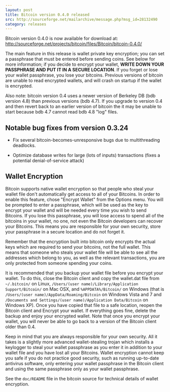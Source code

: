 ```yaml
---
layout: post
title: Bitcoin version 0.4.0 released
src: http://sourceforge.net/mailarchive/message.php?msg_id=28132490
category: releases
---
```

Bitcoin version 0.4.0 is now available for download at:
  <http://sourceforge.net/projects/bitcoin/files/Bitcoin/bitcoin-0.4.0/>

The main feature in this release is wallet private key encryption;
you can set a passphrase that must be entered before sending coins.
See below for more information; if you decide to encrypt your wallet,
**WRITE DOWN YOUR PASSPHRASE AND PUT IT IN A SECURE LOCATION**. If you
forget or lose your wallet passphrase, you lose your bitcoins.
Previous versions of bitcoin are unable to read encrypted wallets,
and will crash on startup if the wallet is encrypted.

Also note: bitcoin version 0.4 uses a newer version of Berkeley DB
(bdb version 4.8) than previous versions (bdb 4.7). If you upgrade
to version 0.4 and then revert back to an earlier version of bitcoin
the it may be unable to start because bdb 4.7 cannot read bdb 4.8
"log" files.

Notable bug fixes from version 0.3.24
-------------------------------------

* Fix several bitcoin-becomes-unresponsive bugs due to multithreading
deadlocks.

* Optimize database writes for large (lots of inputs) transactions
(fixes a potential denial-of-service attack)



Wallet Encryption
-----------------
Bitcoin supports native wallet encryption so that people who steal your
wallet file don't automatically get access to all of your Bitcoins.
In order to enable this feature, chose "Encrypt Wallet" from the
Options menu.  You will be prompted to enter a passphrase, which
will be used as the key to encrypt your wallet and will be needed
every time you wish to send Bitcoins.  If you lose this passphrase,
you will lose access to spend all of the bitcoins in your wallet,
no one, not even the Bitcoin developers can recover your Bitcoins.
This means you are responsible for your own security, store your
passphrase in a secure location and do not forget it.

Remember that the encryption built into bitcoin only encrypts the
actual keys which are required to send your bitcoins, not the full
wallet.  This means that someone who steals your wallet file will
be able to see all the addresses which belong to you, as well as the
relevant transactions, you are only protected from someone spending
your coins.

It is recommended that you backup your wallet file before you
encrypt your wallet.  To do this, close the Bitcoin client and
copy the wallet.dat file from ```~/.bitcoin/``` on Linux, ```/Users/(user
name)/Library/Application Support/Bitcoin/``` on Mac OSX, and ```%APPDATA%/Bitcoin/```
on Windows (that is ```/Users/(user name)/AppData/Roaming/Bitcoin``` on
Windows Vista and 7 and ```/Documents and Settings/(user name)/Application
Data/Bitcoin``` on Windows XP).  Once you have copied that file to a
safe location, reopen the Bitcoin client and Encrypt your wallet.
If everything goes fine, delete the backup and enjoy your encrypted
wallet.  Note that once you encrypt your wallet, you will never be
able to go back to a version of the Bitcoin client older than 0.4.

Keep in mind that you are always responsible for your own security.
All it takes is a slightly more advanced wallet-stealing trojan which
installs a keylogger to steal your wallet passphrase as you enter it
in addition to your wallet file and you have lost all your Bitcoins.
Wallet encryption cannot keep you safe if you do not practice
good security, such as running up-to-date antivirus software, only
entering your wallet passphrase in the Bitcoin client and using the
same passphrase only as your wallet passphrase.

See the ```doc/README``` file in the bitcoin source for technical details
of wallet encryption.
